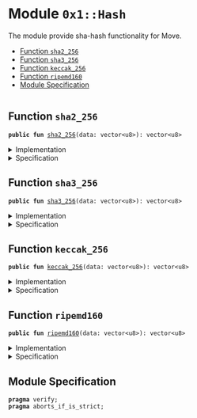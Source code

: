 
<a name="0x1_Hash"></a>

# Module `0x1::Hash`

The module provide sha-hash functionality for Move.


-  [Function `sha2_256`](#0x1_Hash_sha2_256)
-  [Function `sha3_256`](#0x1_Hash_sha3_256)
-  [Function `keccak_256`](#0x1_Hash_keccak_256)
-  [Function `ripemd160`](#0x1_Hash_ripemd160)
-  [Module Specification](#@Module_Specification_0)


<pre><code></code></pre>



<a name="0x1_Hash_sha2_256"></a>

## Function `sha2_256`



<pre><code><b>public</b> <b>fun</b> <a href="Hash.md#0x1_Hash_sha2_256">sha2_256</a>(data: vector&lt;u8&gt;): vector&lt;u8&gt;
</code></pre>



<details>
<summary>Implementation</summary>


<pre><code><b>native</b> <b>public</b> <b>fun</b> <a href="Hash.md#0x1_Hash_sha2_256">sha2_256</a>(data: vector&lt;u8&gt;): vector&lt;u8&gt;;
</code></pre>



</details>

<details>
<summary>Specification</summary>



<pre><code><b>pragma</b> opaque;
<b>ensures</b> [abstract] len(result) == 32;
</code></pre>



</details>

<a name="0x1_Hash_sha3_256"></a>

## Function `sha3_256`



<pre><code><b>public</b> <b>fun</b> <a href="Hash.md#0x1_Hash_sha3_256">sha3_256</a>(data: vector&lt;u8&gt;): vector&lt;u8&gt;
</code></pre>



<details>
<summary>Implementation</summary>


<pre><code><b>native</b> <b>public</b> <b>fun</b> <a href="Hash.md#0x1_Hash_sha3_256">sha3_256</a>(data: vector&lt;u8&gt;): vector&lt;u8&gt;;
</code></pre>



</details>

<details>
<summary>Specification</summary>



<pre><code><b>pragma</b> opaque;
<b>ensures</b> [abstract] len(result) == 32;
</code></pre>



</details>

<a name="0x1_Hash_keccak_256"></a>

## Function `keccak_256`



<pre><code><b>public</b> <b>fun</b> <a href="Hash.md#0x1_Hash_keccak_256">keccak_256</a>(data: vector&lt;u8&gt;): vector&lt;u8&gt;
</code></pre>



<details>
<summary>Implementation</summary>


<pre><code><b>native</b> <b>public</b> <b>fun</b> <a href="Hash.md#0x1_Hash_keccak_256">keccak_256</a>(data: vector&lt;u8&gt;): vector&lt;u8&gt;;
</code></pre>



</details>

<details>
<summary>Specification</summary>



<pre><code><b>pragma</b> opaque;
<b>ensures</b> [abstract] len(result) == 32;
</code></pre>



</details>

<a name="0x1_Hash_ripemd160"></a>

## Function `ripemd160`



<pre><code><b>public</b> <b>fun</b> <a href="Hash.md#0x1_Hash_ripemd160">ripemd160</a>(data: vector&lt;u8&gt;): vector&lt;u8&gt;
</code></pre>



<details>
<summary>Implementation</summary>


<pre><code><b>native</b> <b>public</b> <b>fun</b> <a href="Hash.md#0x1_Hash_ripemd160">ripemd160</a>(data: vector&lt;u8&gt;): vector&lt;u8&gt;;
</code></pre>



</details>

<details>
<summary>Specification</summary>



<pre><code><b>pragma</b> opaque;
<b>ensures</b> [abstract] len(result) == 20;
</code></pre>



</details>

<a name="@Module_Specification_0"></a>

## Module Specification



<pre><code><b>pragma</b> verify;
<b>pragma</b> aborts_if_is_strict;
</code></pre>
